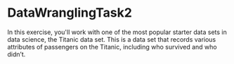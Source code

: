 # DataWranglingTask2
In this exercise, you'll work with one of the most popular starter data sets in data science, the Titanic data set. This is a data set that records various attributes of passengers on the Titanic, including who survived and who didn’t.
